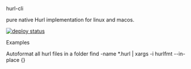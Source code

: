 hurl-cli

pure native Hurl implementation for linux and macos.

[![deploy status](https://travis-ci.org/fabricereix/hurl.svg?branch=master)](https://travis-ci.org/fabricereix/hurl/)




Examples

Autoformat all hurl files in a folder
find -name *.hurl | xargs -i hurlfmt --in-place {}





